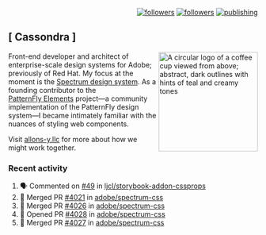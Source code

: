 <p align="right"><a rel="me" href="https://front-end.social/@castastrophe">
    <img alt="followers" title="Follow me on Mastodon" src="https://img.shields.io/mastodon/follow/109297102751309835?domain=https%3A%2F%2Ffront-end.social&label=Follow&logo=mastodon&logoColor=white&style=for-the-badge&labelColor=008080&color=006969"/></a>
  <a href="https://codepen.io/castastrophe/">
    <img alt="followers" title="Follow me on CodePen" src="https://img.shields.io/badge/23-1?color=640464&labelColor=7c007c&style=for-the-badge&logo=codepen&label=Follow"/></a>
<a href="https://castastrophe.medium.com/">
    <img alt="publishing" title="View articles on Medium" src="https://img.shields.io/badge/107-1?color=666&labelColor=444&label=subscribe&logo=medium&logoColor=white&style=for-the-badge"/></a>
</p>

## [&nbsp;Cassondra&nbsp;]

<img align="right" src="https://github-production-user-asset-6210df.s3.amazonaws.com/1840295/253016758-ba468774-1cd3-42c2-8f43-947b5eeb5edf.png" height="200" alt="A circular logo of a coffee cup viewed from above; abstract, dark outlines with hints of teal and creamy tones">

Front-end developer and architect of enterprise-scale design systems for Adobe; previously of Red Hat. My focus at the moment is the [Spectrum design system](https://github.com/adobe/spectrum-css). As a founding contributor to the [PatternFly&nbsp;Elements](https://github.com/patternfly/patternfly-elements) project&mdash;a community implementation of the PatternFly design system&mdash;I became intimately familiar with the nuances of styling web components.

Visit [allons-y.llc](http://allons-y.llc/) for more about how we might work together.

### Recent activity

<!--START_SECTION:activity-->
1. 🗣 Commented on [#49](https://github.com/ljcl/storybook-addon-cssprops/issues/49#issuecomment-3063438854) in [ljcl/storybook-addon-cssprops](https://github.com/ljcl/storybook-addon-cssprops)
2. 🎉 Merged PR [#4021](https://github.com/adobe/spectrum-css/pull/4021) in [adobe/spectrum-css](https://github.com/adobe/spectrum-css)
3. 🎉 Merged PR [#4026](https://github.com/adobe/spectrum-css/pull/4026) in [adobe/spectrum-css](https://github.com/adobe/spectrum-css)
4. 💪 Opened PR [#4028](https://github.com/adobe/spectrum-css/pull/4028) in [adobe/spectrum-css](https://github.com/adobe/spectrum-css)
5. 🎉 Merged PR [#4027](https://github.com/adobe/spectrum-css/pull/4027) in [adobe/spectrum-css](https://github.com/adobe/spectrum-css)
<!--END_SECTION:activity-->
